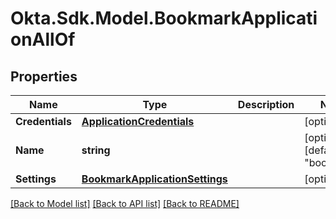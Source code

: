# Okta.Sdk.Model.BookmarkApplicationAllOf

## Properties

Name | Type | Description | Notes
------------ | ------------- | ------------- | -------------
**Credentials** | [**ApplicationCredentials**](ApplicationCredentials.md) |  | [optional] 
**Name** | **string** |  | [optional] [default to "bookmark"]
**Settings** | [**BookmarkApplicationSettings**](BookmarkApplicationSettings.md) |  | [optional] 

[[Back to Model list]](../README.md#documentation-for-models) [[Back to API list]](../README.md#documentation-for-api-endpoints) [[Back to README]](../README.md)

